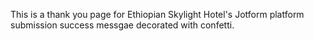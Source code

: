 This is a thank you page for Ethiopian Skylight Hotel's Jotform platform submission success messgae decorated with confetti.
